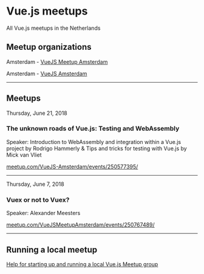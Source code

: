 # Vue.js meetups
All Vue.js meetups in the Netherlands


## Meetup organizations

Amsterdam - [VueJS Meetup Amsterdam](https://meetup.com/VueJSMeetupAmsterdam)

Amsterdam - [VueJS Amsterdam](https://meetup.com/VueJS-Amsterdam)

---

## Meetups

Thursday, June 21, 2018
### The unknown roads of Vue.js: Testing and WebAssembly
Speaker: Introduction to WebAssembly and integration within a Vue.js project by Rodrigo Hammerly & Tips and tricks for testing with Vue.js by Mick van Vliet

[meetup.com/VueJS-Amsterdam/events/250577395/](https://www.meetup.com/VueJS-Amsterdam/events/250577395/)

---

Thursday, June 7, 2018
### Vuex or not to Vuex?
Speaker: Alexander Meesters

[meetup.com/VueJSMeetupAmsterdam/events/250767489/](https://www.meetup.com/VueJSMeetupAmsterdam/events/250767489/)

---

## Running a local meetup
[Help for starting up and running a local Vue.js Meetup group](https://github.com/VueMeetups/meetup-help)

